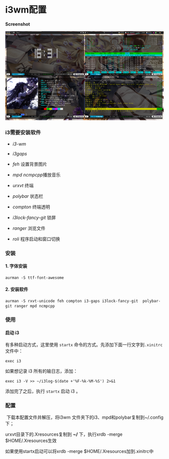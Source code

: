 # i3wm配置

**Screenshot**

![Screenshot](https://github.com/linyuan0213/dotfile/blob/master/SCREENSHOT.png?raw=true)

### i3需要安装软件 

- *i3-wm*

- *i3gaps*

- *feh* 设置背景图片

- *mpd  ncmpcpp*播放音乐

- *urxvt* 终端

- *polybar* 状态栏

- *compton* 终端透明

- *i3lock-fancy-git* 锁屏

- *ranger* 浏览文件

- *roli* 程序启动和窗口切换

### 安装

  #### 1. 字体安装


  ```
  aurman -S ttf-font-awesome
  ```

  #### 2. 安装软件

  ```
  aurman -S rxvt-unicode feh compton i3-gaps i3lock-fancy-git  polybar-git ranger mpd ncmpcpp
  ```

  

  ### 使用

  ####  启动 i3

  有多种启动方式，这里使用 `startx` 命令的方式。先添加下面一行文字到`.xinitrc`文件中：

  ```
  exec i3
  ```

  如果想记录 i3 所有的输日志，添加：

  ```
  exec i3 -V >> ~/i3log-$(date +'%F-%k-%M-%S') 2>&1
  ```

  添加完了之后，执行 `startx` 启动 i3 。

  

###  配置

​	下载本配置文件并解压，将i3wm 文件夹下的i3、mpd和polybar复制到~/.config下；

urxvt目录下的.Xresources复制到 **~/** 下，执行xrdb -merge  $HOME/.Xresources生效

 如果使用startx启动可以将xrdb -merge  $HOME/.Xresources加到.xinitrc中

